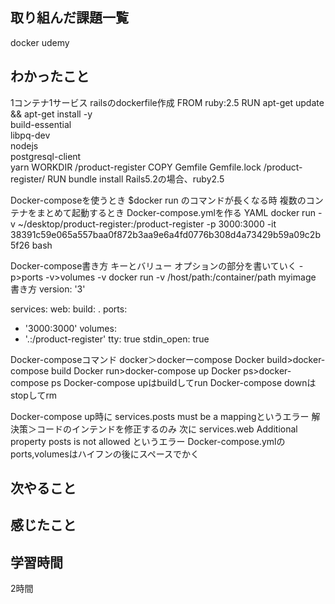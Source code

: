 ## 取り組んだ課題一覧
docker udemy
## わかったこと
1コンテナ1サービス
railsのdockerfile作成
FROM ruby:2.5
RUN apt-get update && apt-get install -y \
build-essential \
libpq-dev \
nodejs \
postgresql-client \
yarn
WORKDIR /product-register
COPY Gemfile Gemfile.lock /product-register/
RUN bundle install
Rails5.2の場合、ruby2.5

Docker-composeを使うとき
$docker run のコマンドが長くなる時
複数のコンテナをまとめて起動するとき
Docker-compose.ymlを作る
YAML
docker run -v ~/desktop/product-register:/product-register -p 3000:3000 -it 38391c59e065a557baa0f872b3aa9e6a4fd0776b308d4a73429b59a09c2b5f26 bash

Docker-compose書き方
キーとバリュー
オプションの部分を書いていく
-p>ports
-v>volumes
-v 
docker run -v /host/path:/container/path myimage
書き方
version: '3'

services:
  web:
  build: .
  ports:
  - '3000:3000'
  volumes:
  - '.:/product-register'
  tty: true
  stdin_open: true

Docker-composeコマンド
docker＞dockerーcompose
Docker build>docker-compose build
Docker run>docker-compose up
Docker ps>docker-compose ps
Docker-compose upはbuildしてrun
Docker-compose downはstopしてrm

Docker-compose up時に
services.posts must be a mappingというエラー
解決策＞コードのインテンドを修正するのみ
次に
 services.web Additional property posts is not allowed
というエラー
Docker-compose.ymlのports,volumesはハイフンの後にスペースでかく
## 次やること
## 感じたこと
## 学習時間
2時間
